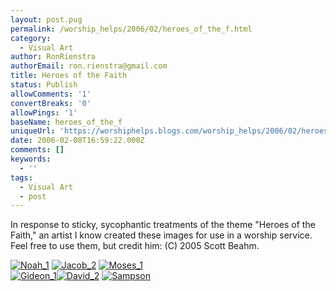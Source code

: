 ```yaml
---
layout: post.pug
permalink: /worship_helps/2006/02/heroes_of_the_f.html 
category:
  - Visual Art
author: RonRienstra
authorEmail: ron.rienstra@gmail.com
title: Heroes of the Faith
status: Publish
allowComments: '1'
convertBreaks: '0'
allowPings: '1'
baseName: heroes_of_the_f
uniqueUrl: 'https://worshiphelps.blogs.com/worship_helps/2006/02/heroes_of_the_f.html '
date: 2006-02-08T16:59:22.000Z
comments: []
keywords:
  - ''
tags:
  - Visual Art
  - post
---
```

In response to sticky, sycophantic treatments of the theme "Heroes of the Faith," an artist I know created these images for use in a worship service.  Feel free to use them, but credit him: (C) 2005 Scott Beahm.  
  
[![Noah_1](https://worshiphelps.blogs.com/worship_helps/images/noah_1.jpg "Noah_1")](http://worshiphelps.blogs.com/.shared/image.html?/photos/uncategorized/noah_1.jpg) [![Jacob_2](https://worshiphelps.blogs.com/worship_helps/images/jacob_2.jpg "Jacob_2")](http://worshiphelps.blogs.com/.shared/image.html?/photos/uncategorized/jacob_2.jpg) [![Moses_1](https://worshiphelps.blogs.com/worship_helps/images/moses_1.jpg "Moses_1")](http://worshiphelps.blogs.com/.shared/image.html?/photos/uncategorized/moses_1.jpg)  
[![Gideon_1](https://worshiphelps.blogs.com/worship_helps/images/gideon_1.jpg "Gideon_1")](http://worshiphelps.blogs.com/.shared/image.html?/photos/uncategorized/gideon_1.jpg)[![David_2](https://worshiphelps.blogs.com/worship_helps/images/david_2.jpg "David_2")](http://worshiphelps.blogs.com/.shared/image.html?/photos/uncategorized/david_2.jpg) [![Sampson](https://worshiphelps.blogs.com/worship_helps/images/sampson.jpg "Sampson")](http://worshiphelps.blogs.com/.shared/image.html?/photos/uncategorized/sampson.jpg)
